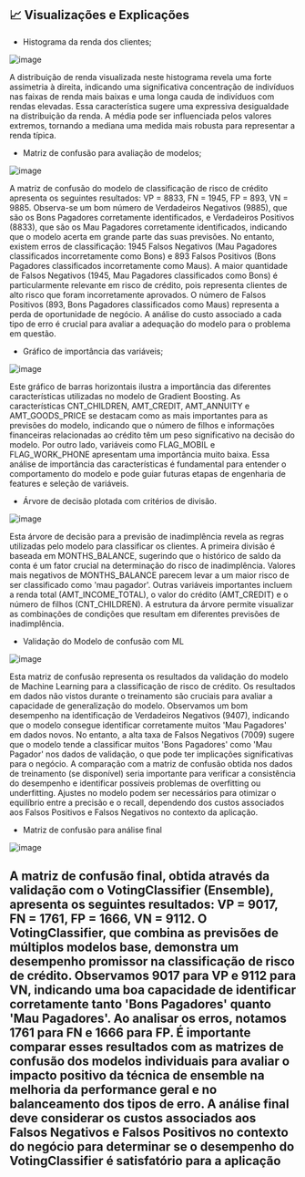 ## 📈 Visualizações e Explicações

- Histograma da renda dos clientes;
  
![image](https://github.com/user-attachments/assets/4f8eb933-5c36-4c1b-a1f3-5797c30ea46e)

A distribuição de renda visualizada neste histograma revela uma forte assimetria à direita, indicando uma significativa concentração de indivíduos nas faixas de renda mais baixas e uma longa cauda de indivíduos com rendas elevadas. Essa característica sugere uma expressiva desigualdade na distribuição da renda. A média pode ser influenciada pelos valores extremos, tornando a mediana uma medida mais robusta para representar a renda típica. 

  
- Matriz de confusão para avaliação de modelos;

![image](https://github.com/user-attachments/assets/20d32ffd-3de9-4214-9d5a-db8a7d54be7e)

A matriz de confusão do modelo de classificação de risco de crédito apresenta os seguintes resultados: VP = 8833, FN = 1945, FP = 893, VN = 9885. Observa-se um bom número de Verdadeiros Negativos (9885), que são os Bons Pagadores corretamente identificados, e Verdadeiros Positivos (8833), que são os Mau Pagadores corretamente identificados, indicando que o modelo acerta em grande parte das suas previsões. No entanto, existem erros de classificação: 1945 Falsos Negativos (Mau Pagadores classificados incorretamente como Bons) e 893 Falsos Positivos (Bons Pagadores classificados incorretamente como Maus). A maior quantidade de Falsos Negativos (1945, Mau Pagadores classificados como Bons) é particularmente relevante em risco de crédito, pois representa clientes de alto risco que foram incorretamente aprovados. O número de Falsos Positivos (893, Bons Pagadores classificados como Maus) representa a perda de oportunidade de negócio. A análise do custo associado a cada tipo de erro é crucial para avaliar a adequação do modelo para o problema em questão.

- Gráfico de importância das variáveis;
  
![image](https://github.com/user-attachments/assets/2892cca6-0a49-4b6b-9107-2c7fc57a7792)

Este gráfico de barras horizontais ilustra a importância das diferentes características utilizadas no modelo de Gradient Boosting. As características CNT_CHILDREN, AMT_CREDIT, AMT_ANNUITY e AMT_GOODS_PRICE se destacam como as mais importantes para as previsões do modelo, indicando que o número de filhos e informações financeiras relacionadas ao crédito têm um peso significativo na decisão do modelo. Por outro lado, variáveis como FLAG_MOBIL e FLAG_WORK_PHONE apresentam uma importância muito baixa. Essa análise de importância das características é fundamental para entender o comportamento do modelo e pode guiar futuras etapas de engenharia de features e seleção de variáveis.

- Árvore de decisão plotada com critérios de divisão.

![image](https://github.com/user-attachments/assets/00f8e6f1-5096-485f-ba8e-16be4332d475)

Esta árvore de decisão para a previsão de inadimplência revela as regras utilizadas pelo modelo para classificar os clientes. A primeira divisão é baseada em MONTHS_BALANCE, sugerindo que o histórico de saldo da conta é um fator crucial na determinação do risco de inadimplência. Valores mais negativos de MONTHS_BALANCE parecem levar a um maior risco de ser classificado como 'mau pagador'. Outras variáveis importantes incluem a renda total (AMT_INCOME_TOTAL), o valor do crédito (AMT_CREDIT) e o número de filhos (CNT_CHILDREN). A estrutura da árvore permite visualizar as combinações de condições que resultam em diferentes previsões de inadimplência.

- Validação do Modelo de confusão com ML

![image](https://github.com/user-attachments/assets/5ce7eba5-d454-4304-9b19-957adccdc27a)

Esta matriz de confusão representa os resultados da validação do modelo de Machine Learning para a classificação de risco de crédito. Os resultados em dados não vistos durante o treinamento são cruciais para avaliar a capacidade de generalização do modelo. Observamos um bom desempenho na identificação de Verdadeiros Negativos (9407), indicando que o modelo consegue identificar corretamente muitos 'Mau Pagadores' em dados novos. No entanto, a alta taxa de Falsos Negativos (7009) sugere que o modelo tende a classificar muitos 'Bons Pagadores' como 'Mau Pagador' nos dados de validação, o que pode ter implicações significativas para o negócio. A comparação com a matriz de confusão obtida nos dados de treinamento (se disponível) seria importante para verificar a consistência do desempenho e identificar possíveis problemas de overfitting ou underfitting. Ajustes no modelo podem ser necessários para otimizar o equilíbrio entre a precisão e o recall, dependendo dos custos associados aos Falsos Positivos e Falsos Negativos no contexto da aplicação.

- Matriz de confusão para análise final

![image](https://github.com/user-attachments/assets/540c461b-928a-48b2-bc7a-46a4e13c4fde)

A matriz de confusão final, obtida através da validação com o VotingClassifier (Ensemble), apresenta os seguintes resultados: VP = 9017, FN = 1761, FP = 1666, VN = 9112. O VotingClassifier, que combina as previsões de múltiplos modelos base, demonstra um desempenho promissor na classificação de risco de crédito. Observamos 9017 para VP e 9112 para VN, indicando uma boa capacidade de identificar corretamente tanto 'Bons Pagadores' quanto 'Mau Pagadores'. Ao analisar os erros, notamos 1761 para FN e 1666 para FP. É importante comparar esses resultados com as matrizes de confusão dos modelos individuais para avaliar o impacto positivo da técnica de ensemble na melhoria da performance geral e no balanceamento dos tipos de erro. A análise final deve considerar os custos associados aos Falsos Negativos e Falsos Positivos no contexto do negócio para determinar se o desempenho do VotingClassifier é satisfatório para a aplicação
---
